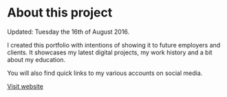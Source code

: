 About this project
=============
Updated: Tuesday the 16th of August 2016.

I created this portfolio with intentions of showing it to future employers and clients. It showcases my latest digital projects, my work history and a bit about my education.

You will also find quick links to my various accounts on social media.

[Visit website](http://ladybiosphere.github.io/portfolio/)